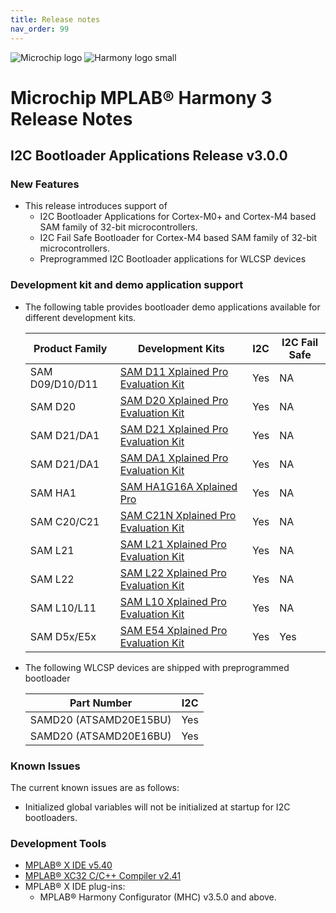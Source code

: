 ```yaml
---
title: Release notes
nav_order: 99
---
```


![Microchip logo](https://raw.githubusercontent.com/wiki/Microchip-MPLAB-Harmony/Microchip-MPLAB-Harmony.github.io/images/microchip_logo.png)
![Harmony logo small](https://raw.githubusercontent.com/wiki/Microchip-MPLAB-Harmony/Microchip-MPLAB-Harmony.github.io/images/microchip_mplab_harmony_logo_small.png)

# Microchip MPLAB® Harmony 3 Release Notes

## I2C Bootloader Applications Release v3.0.0
### New Features

- This release introduces support of
    - I2C Bootloader Applications for Cortex-M0+ and Cortex-M4 based SAM family of 32-bit microcontrollers.
    - I2C Fail Safe Bootloader for Cortex-M4 based SAM family of 32-bit microcontrollers.
    - Preprogrammed I2C Bootloader applications for WLCSP devices

### Development kit and demo application support
- The following table provides bootloader demo applications available for different development kits.

    | Product Family                 | Development Kits                                    | I2C              | I2C Fail Safe             |
    | ------------------------------ | --------------------------------------------------- | ---------------- | ------------------------- |
    | SAM D09/D10/D11                | [SAM D11 Xplained Pro Evaluation Kit](https://www.microchip.com/developmenttools/ProductDetails/atsamd11-xpro)               | Yes              | NA                        |
    | SAM D20                        | [SAM D20 Xplained Pro Evaluation Kit](https://www.microchip.com/DevelopmentTools/ProductDetails.aspx?PartNO=ATSAMD20-XPRO)   | Yes              | NA                        |
    | SAM D21/DA1                    | [SAM D21 Xplained Pro Evaluation Kit](https://www.microchip.com/DevelopmentTools/ProductDetails.aspx?PartNO=ATSAMD21-XPRO)   | Yes              | NA                        |
    | SAM D21/DA1                    | [SAM DA1 Xplained Pro Evaluation Kit](https://www.microchip.com/DevelopmentTools/ProductDetails/PartNO/ATSAMDA1-XPRO)        | Yes              | NA                        |
    | SAM HA1                        | [SAM HA1G16A Xplained Pro](https://www.microchip.com/DevelopmentTools/ProductDetails/PartNO/ATSAMHA1G16A-XPRO)    | Yes              | NA                        |
    | SAM C20/C21                    | [SAM C21N Xplained Pro Evaluation Kit](https://www.microchip.com/DevelopmentTools/ProductDetails.aspx?PartNO=ATSAMC21-XPRO)   | Yes              | NA                        |
    | SAM L21                        | [SAM L21 Xplained Pro Evaluation Kit](https://www.microchip.com/developmenttools/ProductDetails/ATSAML21-XPRO-B)             | Yes              | NA                        |
    | SAM L22                        | [SAM L22 Xplained Pro Evaluation Kit](https://www.microchip.com/developmenttools/ProductDetails/ATSAML22-XPRO-B)             | Yes              | NA                        |
    | SAM L10/L11                    | [SAM L10 Xplained Pro Evaluation Kit](https://www.microchip.com/DevelopmentTools/ProductDetails/dm320204)                    | Yes              | NA                        |
    | SAM D5x/E5x                    | [SAM E54 Xplained Pro Evaluation Kit](https://www.microchip.com/developmenttools/ProductDetails/ATSAME54-XPRO)               | Yes              | Yes                       |


- The following WLCSP devices are shipped with preprogrammed bootloader

    | Part Number                    | I2C              |
    | ------------------------------ | ---------------- |
    | SAMD20 (ATSAMD20E15BU)         | Yes              |
    | SAMD20 (ATSAMD20E16BU)         | Yes              |


### Known Issues

The current known issues are as follows:

* Initialized global variables will not be initialized at startup for I2C bootloaders.


### Development Tools

* [MPLAB® X IDE v5.40](https://www.microchip.com/mplab/mplab-x-ide)
* [MPLAB® XC32 C/C++ Compiler v2.41](https://www.microchip.com/mplab/compilers)
* MPLAB® X IDE plug-ins:
    * MPLAB® Harmony Configurator (MHC) v3.5.0 and above.
